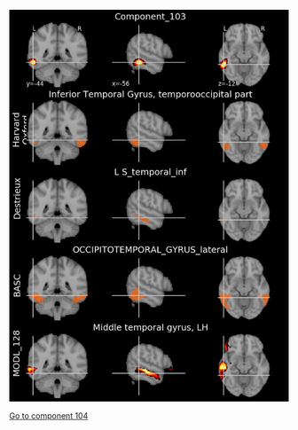 


![103](preliminary/103.jpg "Component 103")

[Go to component 104](https://parietal-inria.github.io/MODL_atlas/1024/104 "Component 104")